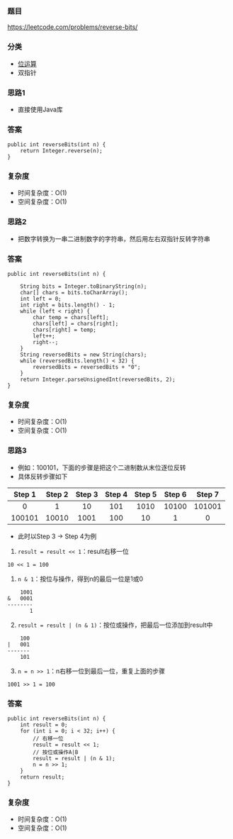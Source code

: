 ### 题目
https://leetcode.com/problems/reverse-bits/

### 分类
* [位运算](https://zhuanlan.zhihu.com/p/26890617)
* 双指针

### 思路1
* 直接使用Java库

### 答案
```
public int reverseBits(int n) {
    return Integer.reverse(n);
}
```

### 复杂度
* 时间复杂度：O(1)
* 空间复杂度：O(1)

### 思路2
* 把数字转换为一串二进制数字的字符串，然后用左右双指针反转字符串

### 答案
```
public int reverseBits(int n) {

    String bits = Integer.toBinaryString(n);
    char[] chars = bits.toCharArray();
    int left = 0;
    int right = bits.length() - 1;
    while (left < right) {
        char temp = chars[left];
        chars[left] = chars[right];
        chars[right] = temp;
        left++;
        right--;
    }
    String reversedBits = new String(chars);
    while (reversedBits.length() < 32) {
        reversedBits = reversedBits + "0";
    }
    return Integer.parseUnsignedInt(reversedBits, 2);
}
```

### 复杂度
* 时间复杂度：O(1)
* 空间复杂度：O(1)

### 思路3
* 例如：100101，下面的步骤是把这个二进制数从末位逐位反转
* 具体反转步骤如下

| Step 1 | Step 2 | Step 3 | Step 4 | Step 5 | Step 6 | Step 7 |
| :----: | :----: | :----: | :----: | :----: | :----: | :----: |
| 0 | 1 | 10 | 101 | 1010 | 10100 | 101001 |
| 100101 | 10010 | 1001 | 100 | 10 | 1 | 0 |

* 此时以Step 3 -> Step 4为例

1. `result = result << 1`：result右移一位
```
10 << 1 = 100
```

1. `n & 1`：按位与操作，得到n的最后一位是1或0
```
    1001
&   0001
--------
       1
```

2. `result = result | (n & 1)`：按位或操作，把最后一位添加到result中
```
    100
|   001
-------
    101
```

3. `n = n >> 1`：n右移一位到最后一位，重复上面的步骤
```
1001 >> 1 = 100
```

### 答案
```
public int reverseBits(int n) {
    int result = 0;
    for (int i = 0; i < 32; i++) {
        // 右移一位
        result = result << 1;
        // 按位或操作A|B
        result = result | (n & 1);
        n = n >> 1;
    }
    return result;
}
```

### 复杂度
* 时间复杂度：O(1)
* 空间复杂度：O(1)
